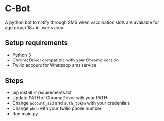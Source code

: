 # C-Bot
A python bot to notify through SMS when vaccination slots are available for age group 18+ in user's area
## Setup requirements
* Python 3
* ChromeDriver compatible with your Chrome version
* Twilio account for Whatsapp sms service
## Steps
* pip install -r requirements.txt
* Update PATH of ChromeDriver with your PATH
* Change `account_sid` and `auth_token` with your credentials
* Change `phno` with your twilio phone number
* Run main.py
